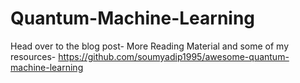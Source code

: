 # Quantum-Machine-Learning
Head over to the blog post-
More Reading Material and some of my resources- https://github.com/soumyadip1995/awesome-quantum-machine-learning
